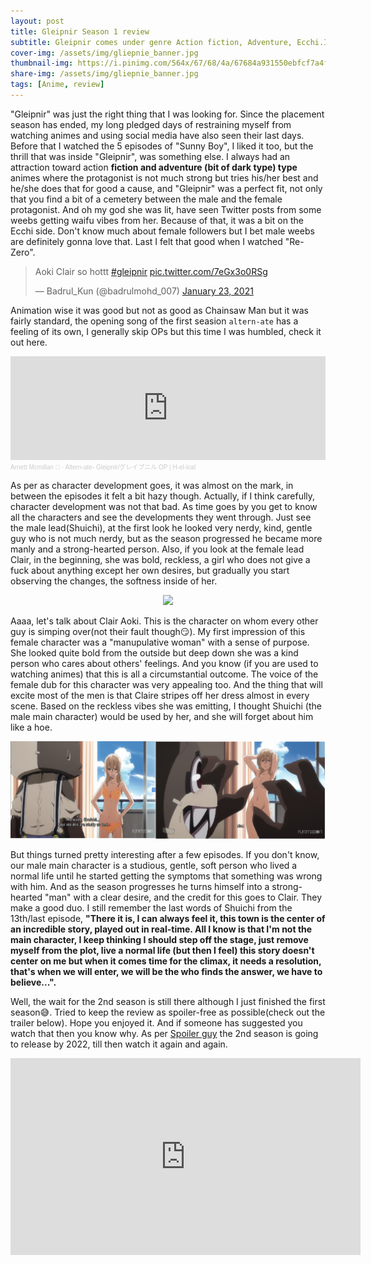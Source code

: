 ```yaml
---
layout: post
title: Gleipnir Season 1 review
subtitle: Gleipnir comes under genre Action fiction, Adventure, Ecchi.It was just the right thing that I was looking for
cover-img: /assets/img/gliepnie_banner.jpg
thumbnail-img: https://i.pinimg.com/564x/67/68/4a/67684a931550ebfcf7a4f933c1045cc1.jpg
share-img: /assets/img/gliepnie_banner.jpg
tags: [Anime, review]
---
```


"Gleipnir" was just the right thing that I was looking for. Since the placement season has ended, my long pledged days of restraining myself from watching animes and using social media have also seen their last days. Before that I watched the 5 episodes of "Sunny Boy", I liked it too, but the thrill that was inside "Gleipnir", was something else. I always had an attraction toward action **fiction and adventure (bit of dark type) type** animes where the protagonist is not much strong but tries his/her best and he/she does that for good a cause, and "Gleipnir" was a perfect fit, not only that you find a bit of a cemetery between the male and the female protagonist. And oh my god she was lit, have seen Twitter posts from some weebs getting waifu vibes from her. Because of that, it was a bit on the Ecchi side. Don't know much about female followers but I bet male weebs are definitely gonna love that. Last I felt that good when I watched "Re-Zero".

<blockquote class="twitter-tweet"><p lang="en" dir="ltr">Aoki Clair so hottt <a href="https://twitter.com/hashtag/gleipnir?src=hash&amp;ref_src=twsrc%5Etfw">#gleipnir</a> <a href="https://t.co/7eGx3o0RSg">pic.twitter.com/7eGx3o0RSg</a></p>&mdash; Badrul_Kun (@badrulmohd_007) <a href="https://twitter.com/badrulmohd_007/status/1353059432297492482?ref_src=twsrc%5Etfw">January 23, 2021</a></blockquote> <script async src="https://platform.twitter.com/widgets.js" charset="utf-8"></script>

Animation wise it was good but not as good as Chainsaw Man but it was fairly standard, the opening song of the first seasion `altern-ate` has a feeling of its own, I generally skip OPs but this time I was humbled, check it out here.

<iframe width="100%" height="166" scrolling="no" frameborder="no" allow="autoplay" src="https://w.soundcloud.com/player/?url=https%3A//api.soundcloud.com/tracks/872622670&color=%23ff5500&auto_play=false&hide_related=false&show_comments=true&show_user=true&show_reposts=false&show_teaser=true"></iframe><div style="font-size: 10px; color: #cccccc;line-break: anywhere;word-break: normal;overflow: hidden;white-space: nowrap;text-overflow: ellipsis; font-family: Interstate,Lucida Grande,Lucida Sans Unicode,Lucida Sans,Garuda,Verdana,Tahoma,sans-serif;font-weight: 100;"><a href="https://soundcloud.com/arnett-mcmillan" title="Arnett Mcmillan 👄" target="_blank" style="color: #cccccc; text-decoration: none;">Arnett Mcmillan 👄</a> · <a href="https://soundcloud.com/arnett-mcmillan/altern-ate-gleipnir-op-h-el-ical" title="Altern-ate- Gleipnir/グレイプニル OP | H-el-ical" target="_blank" style="color: #cccccc; text-decoration: none;">Altern-ate- Gleipnir/グレイプニル OP | H-el-ical</a></div>

As per as character development goes, it was almost on the mark, in between the episodes it felt a bit hazy though. Actually, if I think carefully, character development was not that bad. As time goes by you get to know all the characters and see the developments they went through. Just see the male lead(Shuichi), at the first look he looked very nerdy, kind, gentle guy who is not much nerdy, but as the season progressed he became more manly and a strong-hearted person. Also, if you look 
at the female lead Clair, in the beginning, she was bold, reckless, a girl who does not give a fuck about anything except her own desires, but gradually you start observing the changes, the softness inside of her.

<p align="center">
<img src="https://i0.wp.com/spoilerguy.com/wp-content/uploads/2021/01/62295206-0-q80.jpg">
</p>

Aaaa, let's talk about Clair Aoki. This is the character on whom every other guy is simping over(not their fault though😏). My first impression of this female character was a "manupulative woman" with a sense of purpose. She looked quite bold from the outside but deep down she was a kind person who cares about others' feelings. And you know (if you are used to watching animes) that this is all a circumstantial outcome. The voice of the female dub for this character was very appealing too. And the thing that will excite most of the men is that Claire stripes off her dress almost in every scene. Based on the reckless vibes she was emitting, I thought Shuichi (the male main character) would be used by her, and she will forget about him like a hoe.

<p align="center">
<img src="/assets/img/gliepnie.jpg">
</p>

But things turned pretty interesting after a few episodes. If you don't know, our male main character is a studious, gentle, soft person who lived a normal life until he started getting the symptoms that something was wrong with him. And as the season progresses he turns himself into a strong-hearted "man" with a clear desire, and the credit for this goes to Clair. They make a good duo. I still remember the last words of Shuichi from the 13th/last episode, **"There it is, I can always feel it, this town is the center of an incredible story, played out in real-time. All I know is that I'm not the main character, I keep thinking I should step off the stage, just remove myself from the plot, live a normal life (but then I feel) this story doesn't center on me but when it comes time for the climax, it needs a resolution, that's when we will enter, we will be the who finds the answer, we have to believe...".** 


Well, the wait for the 2nd season is still there although I just finished the first season😅. Tried to keep the review as spoiler-free as possible(check out the trailer below). Hope you enjoyed it. And if someone has suggested you watch that then you know why. As per [Spoiler guy](https://spoilerguy.com/gleipnir-season-2/) the 2nd season is going to release by 2022, till then watch it again and again.

<iframe width="560" height="315" src="https://www.youtube.com/embed/4HHsD5XacHs" title="YouTube video player" frameborder="0" allow="accelerometer; autoplay; clipboard-write; encrypted-media; gyroscope; picture-in-picture" allowfullscreen></iframe>
